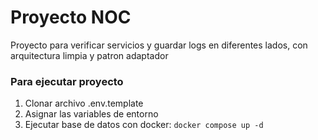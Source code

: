 # Proyecto NOC

Proyecto para verificar servicios y guardar logs en diferentes lados, con arquitectura limpia y patron adaptador

### Para ejecutar proyecto
1. Clonar archivo .env.template
2. Asignar las variables de entorno
3. Ejecutar base de datos con docker: ``` docker compose up -d ```
